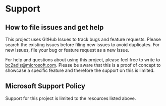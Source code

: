 # Support

## How to file issues and get help  

This project uses GitHub Issues to track bugs and feature requests. Please search the existing 
issues before filing new issues to avoid duplicates.  For new issues, file your bug or 
feature request as a new Issue.

For help and questions about using this project, please feel free to write to 
bc2adls@microsoft.com. Please be aware that this is a proof of concept to showcase a specific feature and therefore the support on this is limited.

## Microsoft Support Policy  

Support for this project is limited to the resources listed above.
